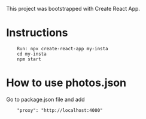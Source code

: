 This project was bootstrapped with Create React App.

# Instructions

		Run: npx create-react-app my-insta
		cd my-insta
		npm start

# How to use photos.json

Go to package.json file and add

		"proxy": "http://localhost:4000"
